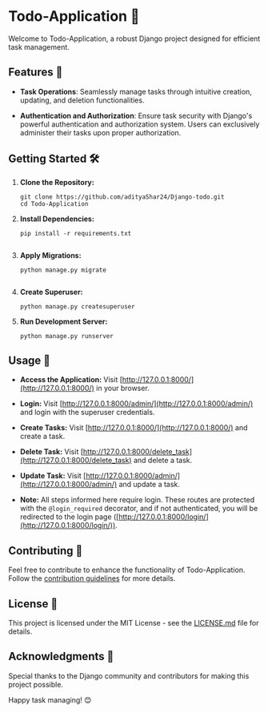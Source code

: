 # Todo-Application 📝

Welcome to Todo-Application, a robust Django project designed for efficient task management.

## Features 🚀

- **Task Operations**: Seamlessly manage tasks through intuitive creation, updating, and deletion functionalities.
  
- **Authentication and Authorization**: Ensure task security with Django's powerful authentication and authorization system. Users can exclusively administer their tasks upon proper authorization.

## Getting Started 🛠️

1. **Clone the Repository:**
   ```shell
   git clone https://github.com/adityaShar24/Django-todo.git
   cd Todo-Application

2. **Install Dependencies:** 
    ```shell
    pip install -r requirements.txt
 

3. **Apply Migrations:** 
    ```shell
    python manage.py migrate


4. **Create Superuser:** 
    ```shell
    python manage.py createsuperuser    

5. **Run Development Server:** 
    ```shell
    python manage.py runserver    

## Usage 📌

- **Access the Application:**
  Visit [http://127.0.0.1:8000/](http://127.0.0.1:8000/) in your browser.

- **Login:**
  Visit [http://127.0.0.1:8000/admin/](http://127.0.0.1:8000/admin/) and login with the superuser credentials.

- **Create Tasks:**
  Visit [http://127.0.0.1:8000/](http://127.0.0.1:8000/) and create a task.

- **Delete Task:**
  Visit [http://127.0.0.1:8000/delete_task](http://127.0.0.1:8000/delete_task) and delete a task.

- **Update Task:**
  Visit [http://127.0.0.1:8000/admin/](http://127.0.0.1:8000/admin/) and update a task.

- **Note:**
  All steps informed here require login. These routes are protected with the `@login_required` decorator, and if not authenticated, you will be redirected to the login page ([http://127.0.0.1:8000/login/](http://127.0.0.1:8000/login/)).


## Contributing 🤝

Feel free to contribute to enhance the functionality of Todo-Application. Follow the [contribution guidelines](CONTRIBUTING.md) for more details.

## License 📄

This project is licensed under the MIT License - see the [LICENSE.md](https://github.com/adityaShar24/Django-todo/blob/main/LICENSE) file for details.

## Acknowledgments 🙏

Special thanks to the Django community and contributors for making this project possible.

Happy task managing! 😊






